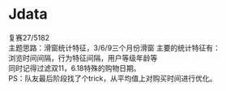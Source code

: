 # Jdata  
复赛27/5182  
主题思路：滑窗统计特征，3/6/9三个月份滑窗	
主要的统计特征有：	
浏览时间间隔，行为特征间隔，用户等级年龄等	
同时记得过滤双11，6.18特殊的购物日期。	
PS：队友最后阶段找了个trick，从平均值上对购买时间进行优化。
